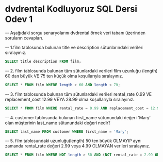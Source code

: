 # dvdrental Kodluyoruz SQL Dersi Odev 1

-- Aşağıdaki sorgu senaryolarını dvdrental örnek veri tabanı üzerinden soruların cevapları.

-- 1.film tablosunda bulunan title ve description sütunlarındaki verileri sıralayınız.

```sql
SELECT title description FROM film;
```

-- 2. film tablosunda bulunan tüm sütunlardaki verileri film uzunluğu (length) 60 dan büyük VE 75 ten küçük olma koşullarıyla sıralayınız.

```sql
SELECT * FROM film WHERE length > 60 AND length < 70;
```

-- 3. film tablosunda bulunan tüm sütunlardaki verileri rental_rate 0.99 VE replacement_cost 12.99 VEYA 28.99 olma koşullarıyla sıralayınız.

```sql
SELECT * FROM film WHERE rental_rate = 0.99 AND replacement_cost = 12.99 OR replacement_cost = 28.99;
```

-- 4. customer tablosunda bulunan first_name sütunundaki değeri 'Mary' olan müşterinin last_name sütunundaki değeri nedir?

```sql
SELECT last_name FROM customer WHERE first_name = 'Mary';
```

-- 5. film tablosundaki uzunluğu(length) 50 ten büyük OLMAYIP aynı zamanda rental_rate değeri 2.99 veya 4.99 OLMAYAN verileri sıralayınız.
```sql
SELECT * FROM film WHERE NOT length > 50 AND (NOT rental_rate = 2.99 OR rental_rate= 4.99);
```
